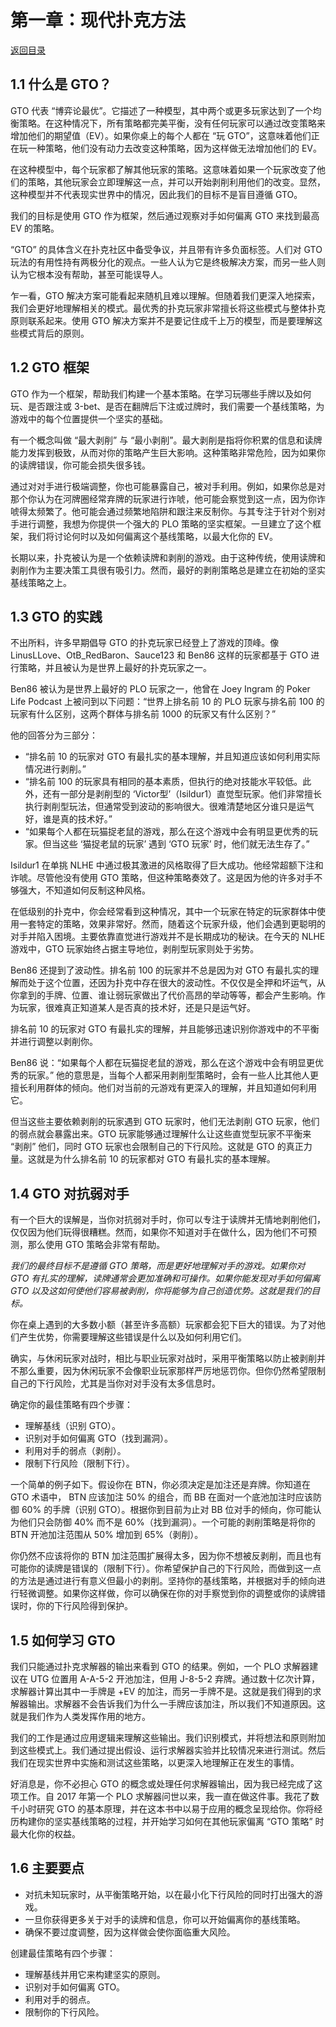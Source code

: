 # 第一章：现代扑克方法

[返回目录](精通低级别底池限注奥马哈.md)

## 1.1 什么是 GTO？

GTO 代表 “博弈论最优”。它描述了一种模型，其中两个或更多玩家达到了一个均衡策略。在这种情况下，所有策略都完美平衡，没有任何玩家可以通过改变策略来增加他们的期望值（EV）。如果你桌上的每个人都在 “玩 GTO”，这意味着他们正在玩一种策略，他们没有动力去改变这种策略，因为这样做无法增加他们的 EV。

在这种模型中，每个玩家都了解其他玩家的策略。这意味着如果一个玩家改变了他们的策略，其他玩家会立即理解这一点，并可以开始剥削利用他们的改变。显然，这种模型并不代表现实世界中的情况，因此我们的目标不是盲目遵循 GTO。

我们的目标是使用 GTO 作为框架，然后通过观察对手如何偏离 GTO 来找到最高 EV 的策略。

“GTO” 的具体含义在扑克社区中备受争议，并且带有许多负面标签。人们对 GTO 玩法的有用性持有两极分化的观点。一些人认为它是终极解决方案，而另一些人则认为它根本没有帮助，甚至可能误导人。

乍一看，GTO 解决方案可能看起来随机且难以理解。但随着我们更深入地探索，我们会更好地理解相关的模式。最优秀的扑克玩家非常擅长将这些模式与整体扑克原则联系起来。使用 GTO 解决方案并不是要记住成千上万的模型，而是要理解这些模式背后的原则。

## 1.2 GTO 框架

GTO 作为一个框架，帮助我们构建一个基本策略。在学习玩哪些手牌以及如何玩、是否跟注或 3-bet、是否在翻牌后下注或过牌时，我们需要一个基线策略，为游戏中的每个位置提供一个坚实的基础。

有一个概念叫做 “最大剥削” 与 “最小剥削”。最大剥削是指将你积累的信息和读牌能力发挥到极致，从而对你的策略产生巨大影响。这种策略非常危险，因为如果你的读牌错误，你可能会损失很多钱。

通过对对手进行极端调整，你也可能暴露自己，被对手利用。例如，如果你总是对那个你认为在河牌圈经常弃牌的玩家进行诈唬，他可能会察觉到这一点，因为你诈唬得太频繁了。他可能会通过频繁地陷阱和跟注来反制你。与其专注于针对个别对手进行调整，我想为你提供一个强大的 PLO 策略的坚实框架。一旦建立了这个框架，我们将讨论何时以及如何偏离这个基线策略，以最大化你的 EV。

长期以来，扑克被认为是一个依赖读牌和剥削的游戏。由于这种传统，使用读牌和剥削作为主要决策工具很有吸引力。然而，最好的剥削策略总是建立在初始的坚实基线策略之上。

## 1.3 GTO 的实践

不出所料，许多早期倡导 GTO 的扑克玩家已经登上了游戏的顶峰。像 LinusLLove、OtB_RedBaron、Sauce123 和 Ben86 这样的玩家都基于 GTO 进行策略，并且被认为是世界上最好的扑克玩家之一。

Ben86 被认为是世界上最好的 PLO 玩家之一，他曾在 Joey Ingram 的 Poker Life Podcast 上被问到以下问题：“世界上排名前 10 的 PLO 玩家与排名前 100 的玩家有什么区别，这两个群体与排名前 1000 的玩家又有什么区别？”

他的回答分为三部分：

- “排名前 10 的玩家对 GTO 有最扎实的基本理解，并且知道应该如何利用实际情况进行剥削。”
- “排名前 100 的玩家具有相同的基本素质，但执行的绝对技能水平较低。此外，还有一部分是剥削型的 ‘Victor型’（Isildur1）直觉型玩家。他们非常擅长执行剥削型玩法，但通常受到波动的影响很大。很难清楚地区分谁只是运气好，谁是真的技术好。”
- “如果每个人都在玩猫捉老鼠的游戏，那么在这个游戏中会有明显更优秀的玩家。但当这些 ‘猫捉老鼠的玩家’ 遇到 ‘GTO 玩家’ 时，他们就无法生存了。”

Isildur1 在单挑 NLHE 中通过极其激进的风格取得了巨大成功。他经常超额下注和诈唬。尽管他没有使用 GTO 策略，但这种策略奏效了。这是因为他的许多对手不够强大，不知道如何反制这种风格。

在低级别的扑克中，你会经常看到这种情况，其中一个玩家在特定的玩家群体中使用一套特定的策略，效果非常好。然而，随着这个玩家升级，他们会遇到更聪明的对手并陷入困境。主要依靠直觉进行游戏并不是长期成功的秘诀。在今天的 NLHE 游戏中，GTO 玩家始终占据主导地位，剥削型玩家则处于劣势。

Ben86 还提到了波动性。排名前 100 的玩家并不总是因为对 GTO 有最扎实的理解而处于这个位置，还因为扑克中存在很大的波动性。不仅仅是全押和坏运气，从你拿到的手牌、位置、谁让弱玩家做出了代价高昂的举动等等，都会产生影响。作为玩家，很难真正知道某人是否真的技术好，还是只是运气好。

排名前 10 的玩家对 GTO 有最扎实的理解，并且能够迅速识别你游戏中的不平衡并进行调整以剥削你。

Ben86 说：“如果每个人都在玩猫捉老鼠的游戏，那么在这个游戏中会有明显更优秀的玩家。” 他的意思是，当每个人都采用剥削型策略时，会有一些人比其他人更擅长利用群体的倾向。他们对当前的元游戏有更深入的理解，并且知道如何利用它。

但当这些主要依赖剥削的玩家遇到 GTO 玩家时，他们无法剥削 GTO 玩家，他们的弱点就会暴露出来。GTO 玩家能够通过理解什么让这些直觉型玩家不平衡来 “剥削” 他们，同时 GTO 玩家也会限制自己的下行风险。这就是 GTO 的真正力量。这就是为什么排名前 10 的玩家都对 GTO 有最扎实的基本理解。

## 1.4 GTO 对抗弱对手

有一个巨大的误解是，当你对抗弱对手时，你可以专注于读牌并无情地剥削他们，仅仅因为他们玩得很糟糕。然而，如果你不知道对手在做什么，因为他们不可预测，那么使用 GTO 策略会非常有帮助。

_我们的最终目标不是遵循 GTO 策略，而是更好地理解对手的游戏。如果你对 GTO 有扎实的理解，读牌通常会更加准确和可操作。如果你能发现对手如何偏离 GTO 以及这如何使他们容易被剥削，你将能够为自己创造优势。这就是我们的目标。_

你在桌上遇到的大多数小额（甚至许多高额）玩家都会犯下巨大的错误。为了对他们产生优势，你需要理解这些错误是什么以及如何利用它们。

确实，与休闲玩家对战时，相比与职业玩家对战时，采用平衡策略以防止被剥削并不那么重要，因为休闲玩家不会像职业玩家那样严厉地惩罚你。但你仍然希望限制自己的下行风险，尤其是当你对对手没有太多信息时。

确定你的最佳策略有四个步骤：

- 理解基线（识别 GTO）。
- 识别对手如何偏离 GTO（找到漏洞）。
- 利用对手的弱点（剥削）。
- 限制下行风险（限制下行）。

一个简单的例子如下。假设你在 BTN，你必须决定是加注还是弃牌。你知道在 GTO 术语中， BTN 应该加注 50% 的组合，而 BB 在面对一个底池加注时应该防御 60% 的手牌（识别 GTO）。根据你到目前为止对 BB 位对手的倾向，你可能认为他们只会防御 40% 而不是 60%（找到漏洞）。一个可能的剥削策略是将你的 BTN 开池加注范围从 50% 增加到 65%（剥削）。

你仍然不应该将你的 BTN 加注范围扩展得太多，因为你不想被反剥削，而且也有可能你的读牌是错误的（限制下行）。你希望保护自己的下行风险，而做到这一点的方法是通过进行有意义但最小的剥削。坚持你的基线策略，并根据对手的倾向进行轻微调整。如果你这样做，你可以确保在你的对手察觉到你的调整或你的读牌错误时，你的下行风险得到保护。

## 1.5 如何学习 GTO

我们只能通过扑克求解器的输出来看到 GTO 的结果。例如，一个 PLO 求解器建议在 UTG 位置用 A-A-5-2 开池加注，但用 J-8-5-2 弃牌。通过数十亿次计算，求解器计算出其中一手牌是 +EV 的加注，而另一手牌不是。这就是我们得到的求解器输出。求解器不会告诉我们为什么一手牌应该加注，所以我们不知道原因。这就是我们作为人类发挥作用的地方。

我们的工作是通过应用逻辑来理解这些输出。我们识别模式，并将想法和原则附加到这些模式上。我们通过提出假设、运行求解器实验并比较情况来进行测试。然后我们在现实世界中实施和测试这些策略，以更深入地理解正在发生的事情。

好消息是，你不必担心 GTO 的概念或处理任何求解器输出，因为我已经完成了这项工作。自 2017 年第一个 PLO 求解器问世以来，我一直在做这件事。我花了数千小时研究 GTO 的基本原理，并在这本书中以易于应用的概念呈现给你。你将经历构建你的坚实基线策略的过程，并开始学习如何在其他玩家偏离 “GTO 策略” 时最大化你的权益。

## 1.6 主要要点

- 对抗未知玩家时，从平衡策略开始，以在最小化下行风险的同时打出强大的游戏。
- 一旦你获得更多关于对手的读牌和信息，你可以开始偏离你的基线策略。
- 确保不要过度调整，因为这样做会使你面临重大风险。

创建最佳策略有四个步骤：

- 理解基线并用它来构建坚实的原则。
- 识别对手如何偏离 GTO。
- 利用对手的弱点。
- 限制你的下行风险。
